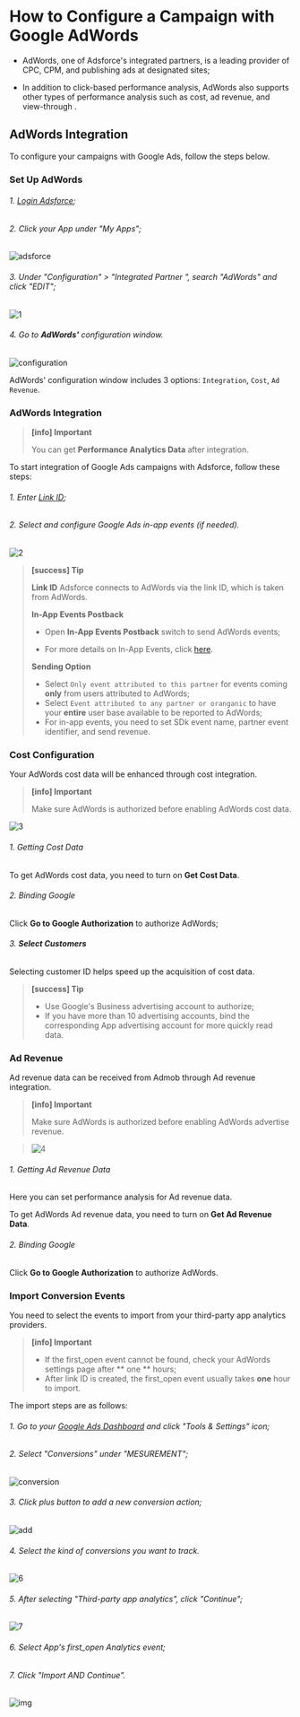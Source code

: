 # How to Configure a Campaign with Google AdWords

* AdWords, one of Adsforce's integrated partners, is a leading provider of CPC, CPM, and publishing ads at designated sites;

* In addition to click-based performance analysis, AdWords also supports other types of performance analysis such as cost, ad revenue, and view-through .

## **AdWords Integration**

To configure your campaigns with Google Ads, follow the steps below.

### Set Up AdWords

###### 1. [Login Adsforce](https://demo-portal.adsforce.io/login);

###### 2. Click your App under "My Apps";

![adsforce](adsforce.png)

###### 3. Under "Configuration" > "Integrated Partner ", search "AdWords" and click "EDIT";

![1](1.png)

###### 4. Go to **AdWords'** configuration window.

![configuration](configuration.png)

AdWords' configuration window includes 3 options: `Integration`, `Cost`, `Ad Revenue`.

### AdWords Integration

> **[info] Important**
>
> You can get **Performance Analytics Data** after integration.

To start integration of Google Ads campaigns with Adsforce, follow these steps:

###### 1. Enter [Link ID](linkid/README.md);
###### 2. Select and configure Google Ads in-app events (if needed).

![2](2.png)


> **[success] Tip**
>
> **Link ID**
> Adsforce connects to AdWords via the link ID, which is taken from AdWords.
> 
> **In-App Events Postback**
>
> * Open **In-App Events Postback** switch to send AdWords events;
> 
> * For more details on In-App Events, click [here](https://docs.adsforce.io/en/in-app-events/).
> 
> **Sending Option**
>
>  * Select `Only event attributed to this partner` for events coming **only** from users attributed to AdWords;
> * Select `Event attributed to any partner or oranganic` to have your **entire** user base available to be reported to AdWords;
> * For in-app events, you need to set SDk event name, partner event identifier, and send revenue.

### Cost Configuration
Your AdWords cost data will be enhanced through cost integration.

> **[info] Important**
>
> Make sure AdWords is authorized before enabling AdWords cost data.

![3](3.png)

###### 1. Getting Cost Data

   To get AdWords cost data, you need to turn on **Get Cost Data**.

###### 2. Binding Google

  Click **Go to Google Authorization** to authorize AdWords;

###### 3. **Select Customers**

   Selecting customer ID helps speed up the acquisition of cost data.

> **[success] Tip**
>
> * Use Google's Business advertising account to authorize;
> * If you have more than 10 advertising accounts, bind the corresponding App advertising account for more quickly read data.

### Ad Revenue

Ad revenue data can be received from Admob through Ad revenue integration.

> **[info] Important**
>
> Make sure AdWords is authorized before enabling AdWords advertise revenue.


> ![4](4.png) 

###### 1. Getting Ad Revenue Data

Here you can set performance analysis for Ad revenue data.

To get AdWords Ad revenue data, you need to turn on **Get Ad Revenue Data**.

###### 2. Binding Google

 Click **Go to Google Authorization** to authorize AdWords.

### Import Conversion Events

You need to select the events to import from your third-party app analytics providers.

> **[info] Important**
>
> * If the first_open event cannot be found, check your AdWords settings page after ** one ** hours;
> * After link ID is created, the first_open event usually takes **one** hour to import.

The import steps are as follows:

###### 1. Go to your [Google Ads Dashboard](<https://ads.google.com/>) and click "Tools & Settings" icon;

###### 2. Select "Conversions" under "MESUREMENT";

![conversion](conversion.png)

###### 3. Click plus button to add a new conversion action;

![add](add.png)

###### 4. Select the kind of conversions you want to track.

![6](6.png)

###### 5. After selecting "Third-party app analytics", click "Continue";

![7](7.png)

###### 6. Select App's first_open Analytics event;

###### 7. Click "Import AND Continue".

![img](8.png)

